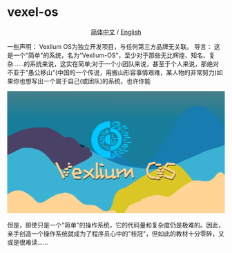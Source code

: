 # vexel-os
<p align="center">
 <a href="README.md">简体中文</a> / <a href="README_en-us.md">English</a>
</p>
一些声明： Vexlium OS为独立开发项目，与任何第三方品牌无关联。 
导言： 这是一个"简单"的系统，名为“Vexlium-OS"，至少对于那些无比辉煌、知名、复杂……的系统来说，这实在简单;对于一个小团队来说，甚至于个人来说，那绝对不亚于"愚公移山"(中国的一个传说，用搬山形容事情艰难，某人物的非常努力)如果你也想写出一个属于自己(或团队)的系统，也许你能
<p align="center">
  <img width= "auto" src="PNGS/start.png">
</p>
但是，即使只是一个"简单"的操作系统，它的代码量和复杂度仍是极难的。因此，亲手创造一个操作系统就成为了程序员心中的"桂冠"，但如此的教材十分零碎，又或是很难读……

